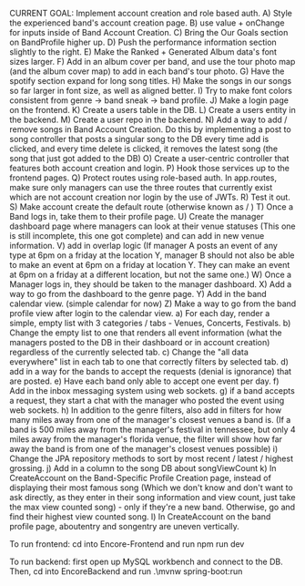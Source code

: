 CURRENT GOAL: Implement account creation and role based auth.
                A) Style the experienced band's account creation page.
                B) use value + onChange for inputs inside of Band Account Creation.
                C) Bring the Our Goals section on BandProfile higher up.
                D) Push the performance information section slightly to the right.
                E) Make the Ranked + Generated Album data's font sizes larger.
                F) Add in an album cover per band, and use the tour photo map (and the album cover map) to add in each band's tour photo.
                G) Have the spotify section expand for long song titles.
                H) Make the songs in our songs so far larger in font size, as well as aligned better.
                I) Try to make font colors consistent from genre -> band sneak -> band profile.
                J) Make a login page on the frontend.
                K) Create a users table in the DB.
                L) Create a users entity in the backend.
                M) Create a user repo in the backend.
                N) Add a way to add / remove songs in Band Account Creation. Do this by implementing a post to song controller that posts a singular song to the DB every time add is clicked, and every time delete is clicked, it removes the latest song (the song that just got added to the DB)
                O) Create a user-centric controller that features both account creation and login.
                P) Hook those services up to the frontend pages.
                Q) Protect routes using role-based auth. In app.routes, make sure only managers can use the three routes that currently exist which are not account creation nor login by the use of JWTs.
                R) Test it out.
                S) Make account create the default route (otherwise known as / )
                T) Once a Band logs in, take them to their profile page.
                U) Create the manager dashboard page where managers can look at their venue statuses (This one is still incomplete, this one got complete) and can add in new venue information.
                V) add in overlap logic (If manager A posts an event of any type at 6pm on a friday at the location Y, manager B should not also be able to make an event at 6pm on a friday at location Y. They can make an event at 6pm on a friday at a different location, but not the same one.)
                W) Once a Manager logs in, they should be taken to the manager dashboard.
                X) Add a way to go from the dashboard to the genre page.
                Y) Add in the band calendar view. (simple calendar for now)
                Z) Make a way to go from the band profile view after login to the calendar view.
                a) For each day, render a simple, empty list with 3 categories / tabs - Venues, Concerts, Festivals.
                b) Change the empty list to one that renders all event information (what the managers posted to the DB in their dashboard or in account creation) regardless of the currently selected tab.
                c) Change the "all data everywhere" list in each tab to one that correctly filters by selected tab. 
                d) add in a way for the bands to accept the requests (denial is ignorance) that are posted.
                e) Have each band only able to accept one event per day. 
                f) Add in the inbox messaging system using web sockets.
                g) if a band accepts a request, they start a chat with the manager who posted the event using web sockets.
                h) In addition to the genre filters, also add in filters for how many miles away from one of the manager's closest venues a band is. (If a band is 500 miles away from the manager's festival in tennessee, but only 4 miles away from the manager's florida venue, the filter will show how far away the band is from one of the manager's closest venues possible)
                i) Change the JPA repository methods to sort by most recent / latest / highest grossing.
                j) Add in a column to the song DB about songViewCount
                k) In CreateAccount on the Band-Specific Profile Creation page, instead of displaying their most famous song (Which we don't know and don't want to ask directly, as they enter in their song information and view count, just take the max view counted song) - only if they're a new band. Otherwise, go and find their highest view counted song.
                l) In CreateAccount on the band profile page, aboutentry and songentry are uneven vertically.

To run frontend:
cd into Encore-Frontend and run npm run dev

To run backend:
first open up MySQL workbench and connect to the DB. 
Then, cd into EncoreBackend and run .\mvnw spring-boot:run